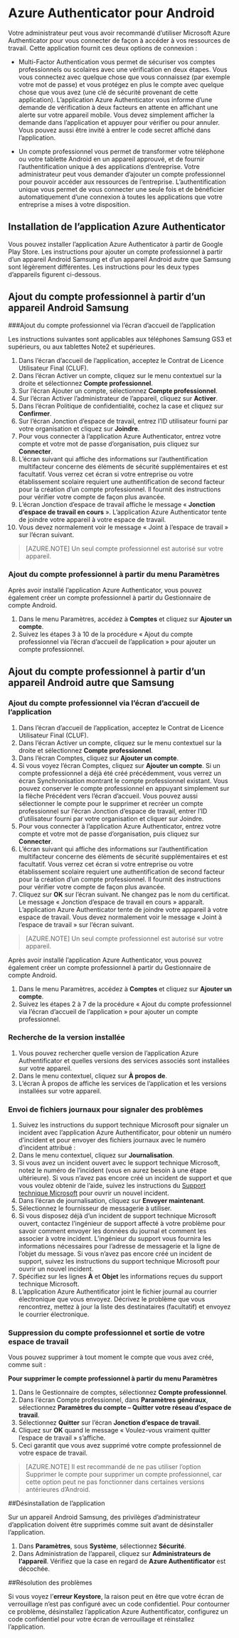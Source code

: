 
<properties
	pageTitle="Azure Authenticator pour Android | Microsoft Azure"
	description="L’application Microsoft Azure Authentificator peut être utilisée pour se connecter afin d’accéder à des ressources de travail. L’application Azure Authenticator vous informe d’une demande de vérification à deux facteurs en attente en affichant une alerte sur votre appareil mobile."
	services="active-directory"
	documentationCenter=""
	authors="femila"
	manager="stevenpo"
	editor=""/>

<tags
	ms.service="active-directory"
	ms.workload="identity"
	ms.tgt_pltfrm="na"
	ms.devlang="na"
	ms.topic="article"
	ms.date="03/07/2016"
	ms.author="femila"/>

# Azure Authenticator pour Android

Votre administrateur peut vous avoir recommandé d’utiliser Microsoft Azure Authenticator pour vous connecter de façon à accéder à vos ressources de travail. Cette application fournit ces deux options de connexion :

* Multi-Factor Authentication vous permet de sécuriser vos comptes professionnels ou scolaires avec une vérification en deux étapes. Vous vous connectez avec quelque chose que vous connaissez (par exemple votre mot de passe) et vous protégez en plus le compte avec quelque chose que vous avez (une clé de sécurité provenant de cette application). L’application Azure Authenticator vous informe d’une demande de vérification à deux facteurs en attente en affichant une alerte sur votre appareil mobile. Vous devez simplement afficher la demande dans l’application et appuyer pour vérifier ou pour annuler. Vous pouvez aussi être invité à entrer le code secret affiché dans l’application.

* Un compte professionnel vous permet de transformer votre téléphone ou votre tablette Android en un appareil approuvé, et de fournir l’authentification unique à des applications d’entreprise. Votre administrateur peut vous demander d’ajouter un compte professionnel pour pouvoir accéder aux ressources de l’entreprise. L’authentification unique vous permet de vous connecter une seule fois et de bénéficier automatiquement d’une connexion à toutes les applications que votre entreprise a mises à votre disposition.

## Installation de l’application Azure Authenticator

Vous pouvez installer l’application Azure Authenticator à partir de Google Play Store. Les instructions pour ajouter un compte professionnel à partir d’un appareil Android Samsung et d’un appareil Android autre que Samsung sont légèrement différentes. Les instructions pour les deux types d’appareils figurent ci-dessous.

Ajout du compte professionnel à partir d’un appareil Android Samsung
----------------------------------------------------------------------------------------------------------------
###Ajout du compte professionnel via l’écran d’accueil de l’application

Les instructions suivantes sont applicables aux téléphones Samsung GS3 et supérieurs, ou aux tablettes Note2 et supérieures.

1. Dans l’écran d’accueil de l’application, acceptez le Contrat de Licence Utilisateur Final (CLUF).
2. Dans l’écran Activer un compte, cliquez sur le menu contextuel sur la droite et sélectionnez **Compte professionnel**.
3. Sur l’écran Ajouter un compte, sélectionnez **Compte professionnel**.
4. Sur l’écran Activer l’administrateur de l’appareil, cliquez sur **Activer**.
5. Dans l’écran Politique de confidentialité, cochez la case et cliquez sur **Confirmer**.
6. Sur l’écran Jonction d’espace de travail, entrez l’ID utilisateur fourni par votre organisation et cliquez sur **Joindre**.
7. Pour vous connecter à l’application Azure Authenticator, entrez votre compte et votre mot de passe d’organisation, puis cliquez sur **Connecter**.
8. L’écran suivant qui affiche des informations sur l’authentification multifacteur concerne des éléments de sécurité supplémentaires et est facultatif. Vous verrez cet écran si votre entreprise ou votre établissement scolaire requiert une authentification de second facteur pour la création d’un compte professionnel. Il fournit des instructions pour vérifier votre compte de façon plus avancée.
9. L’écran Jonction d’espace de travail affiche le message « **Jonction d’espace de travail en cours** ». L’application Azure Authenticator tente de joindre votre appareil à votre espace de travail.
10. Vous devez normalement voir le message « Joint à l’espace de travail » sur l’écran suivant.

>[AZURE.NOTE]
Un seul compte professionnel est autorisé sur votre appareil.

### Ajout du compte professionnel à partir du menu Paramètres
Après avoir installé l’application Azure Authenticator, vous pouvez également créer un compte professionnel à partir du Gestionnaire de compte Android.

1. Dans le menu Paramètres, accédez à **Comptes** et cliquez sur **Ajouter un compte**.
2. Suivez les étapes 3 à 10 de la procédure « Ajout du compte professionnel via l’écran d’accueil de l’application » pour ajouter un compte professionnel.

Ajout du compte professionnel à partir d’un appareil Android autre que Samsung
------------------------------------------------------------------------------------------------------------------
### Ajout du compte professionnel via l’écran d’accueil de l’application

1. Dans l’écran d’accueil de l’application, acceptez le Contrat de Licence Utilisateur Final (CLUF).
2. Dans l’écran Activer un compte, cliquez sur le menu contextuel sur la droite et sélectionnez **Compte professionnel**.
3. Dans l’écran Comptes, cliquez sur **Ajouter un compte**.
4. Si vous voyez l’écran Comptes, cliquez sur **Ajouter un compte**. Si un compte professionnel a déjà été créé précédemment, vous verrez un écran Synchronisation montrant le compte professionnel existant. Vous pouvez conserver le compte professionnel en appuyant simplement sur la flèche Précédent vers l’écran d’accueil. Vous pouvez aussi sélectionner le compte pour le supprimer et recréer un compte professionnel sur l’écran Jonction d’espace de travail, entrer l’ID d’utilisateur fourni par votre organisation et cliquer sur Joindre.
5. Pour vous connecter à l’application Azure Authenticator, entrez votre compte et votre mot de passe d’organisation, puis cliquez sur **Connecter**.
7. L’écran suivant qui affiche des informations sur l’authentification multifacteur concerne des éléments de sécurité supplémentaires et est facultatif. Vous verrez cet écran si votre entreprise ou votre établissement scolaire requiert une authentification de second facteur pour la création d’un compte professionnel. Il fournit des instructions pour vérifier votre compte de façon plus avancée.
8. Cliquez sur **OK** sur l’écran suivant. Ne changez pas le nom du certificat. Le message « Jonction d’espace de travail en cours » apparaît. L’application Azure Authenticator tente de joindre votre appareil à votre espace de travail. Vous devez normalement voir le message « Joint à l’espace de travail » sur l’écran suivant.

>[AZURE.NOTE]
Un seul compte professionnel est autorisé sur votre appareil.

Après avoir installé l’application Azure Authenticator, vous pouvez également créer un compte professionnel à partir du Gestionnaire de compte Android.

1. Dans le menu Paramètres, accédez à **Comptes** et cliquez sur **Ajouter un compte**.
2. Suivez les étapes 2 à 7 de la procédure « Ajout du compte professionnel via l’écran d’accueil de l’application » pour ajouter un compte professionnel.

### Recherche de la version installée

1. Vous pouvez rechercher quelle version de l’application Azure Authentificator et quelles versions des services associés sont installées sur votre appareil.
2. Dans le menu contextuel, cliquez sur **À propos de**.
3. L’écran À propos de affiche les services de l’application et les versions installées sur votre appareil.
 
### Envoi de fichiers journaux pour signaler des problèmes

1. Suivez les instructions du support technique Microsoft pour signaler un incident avec l’application Azure Authentificator, pour obtenir un numéro d’incident et pour envoyer des fichiers journaux avec le numéro d’incident attribué :
2. Dans le menu contextuel, cliquez sur **Journalisation**.
3. Si vous avez un incident ouvert avec le support technique Microsoft, notez le numéro de l’incident (vous en aurez besoin à une étape ultérieure). Si vous n’avez pas encore créé un incident de support et que vous voulez obtenir de l’aide, suivez les instructions du [Support technique Microsoft](https://support.microsoft.com/en-us/contactus) pour ouvrir un nouvel incident.
4. Dans l’écran de journalisation, cliquez sur **Envoyer maintenant**.
5. Sélectionnez le fournisseur de messagerie à utiliser.
7. Si vous disposez déjà d’un incident de support technique Microsoft ouvert, contactez l’ingénieur de support affecté à votre problème pour savoir comment envoyer les données du journal et comment les associer à votre incident. L’ingénieur du support vous fournira les informations nécessaires pour l’adresse de messagerie et la ligne de l’objet du message. Si vous n’avez pas encore créé un incident de support, suivez les instructions du support technique Microsoft pour ouvrir un nouvel incident.
9. Spécifiez sur les lignes **À** et **Objet** les informations reçues du support technique Microsoft.
10. L’application Azure Authentificator joint le fichier journal au courrier électronique que vous envoyez. Décrivez le problème que vous rencontrez, mettez à jour la liste des destinataires (facultatif) et envoyez le courrier électronique.

### Suppression du compte professionnel et sortie de votre espace de travail

Vous pouvez supprimer à tout moment le compte que vous avez créé, comme suit :

**Pour supprimer le compte professionnel à partir du menu Paramètres**

1. Dans le Gestionnaire de comptes, sélectionnez **Compte professionnel**.
2. Dans l’écran Compte professionnel, dans **Paramètres généraux**, sélectionnez **Paramètres du compte – Quitter votre réseau d’espace de travail**.
3. Sélectionnez **Quitter** sur l’écran **Jonction d’espace de travail**.
4. Cliquez sur **OK** quand le message « Voulez-vous vraiment quitter l’espace de travail » s’affiche.
5. Ceci garantit que vous avez supprimé votre compte professionnel de votre espace de travail.

>[AZURE.NOTE]
Il est recommandé de ne pas utiliser l’option Supprimer le compte pour supprimer un compte professionnel, car cette option peut ne pas fonctionner dans certaines versions antérieures d’Android.

##Désinstallation de l’application

Sur un appareil Android Samsung, des privilèges d’administrateur d’application doivent être supprimés comme suit avant de désinstaller l’application.
1. Dans **Paramètres**, sous **Système**, sélectionnez **Sécurité**.
2. Dans Administration de l’appareil, cliquez sur **Administrateurs de l’appareil**. Vérifiez que la case en regard de **Azure Authentificator** est décochée.

##Résolution des problèmes

Si vous voyez l’**erreur Keystore**, la raison peut en être que votre écran de verrouillage n’est pas configuré avec un code confidentiel. Pour contourner ce problème, désinstallez l’application Azure Authentificator, configurez un code confidentiel pour votre écran de verrouillage et réinstallez l’application.

<!---HONumber=AcomDC_0518_2016-->